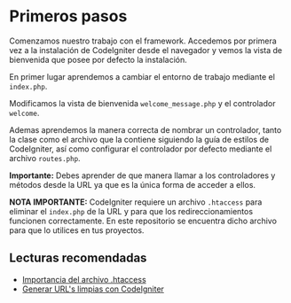 # Primeros pasos

Comenzamos nuestro trabajo con el framework. Accedemos por primera vez a la instalación de CodeIgniter desde el navegador y vemos la vista de bienvenida que posee por defecto la instalación.

En primer lugar aprendemos a cambiar el entorno de trabajo mediante el `index.php`.

Modificamos la vista de bienvenida `welcome_message.php` y el controlador `welcome`.

Ademas aprendemos la manera correcta de nombrar un controlador, tanto la clase como el archivo que la contiene siguiendo la guía de estilos de CodeIgniter, así como configurar el controlador por defecto mediante el archivo `routes.php`.

**Importante:** Debes aprender de que manera llamar a los controladores y métodos desde la URL ya que es la única forma de acceder a ellos.

**NOTA IMPORTANTE:** CodeIgniter requiere un archivo `.htaccess` para eliminar el `index.php` de la URL y para que los redireccionamientos funcionen correctamente. En este repositorio se encuentra dicho archivo para que lo utilices en tus proyectos.

## Lecturas recomendadas

- [Importancia del archivo .htaccess](http://todoprogramacion.com.ve/articulos/apache/importancia-del-archivo-htaccess)
- [Generar URL's limpias con CodeIgniter](http://todoprogramacion.com.ve/articulos/codeigniter/generar-urls-limpias-con-codeigniter)